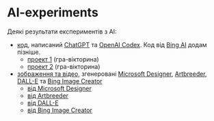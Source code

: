 # AI-experiments
Деякі результати експериментів з AI:
* [код](https://github.com/liketaurus/AI-experiments/tree/main/solutions), написаний [ChatGPT](https://chat.openai.com/chat) та [OpenAI Codex](https://platform.openai.com/playground?mode=chat). Код від [Bing AI](https://www.bing.com/) додам пізніше.
  * [проект 1](https://liketaurus.github.io/AI-experiments/solutions/trivia(Codex)/) (гра-вікторина)
  * [проект 2](https://liketaurus.github.io/AI-experiments/solutions/trivia(GPT)/) (гра-вікторина)   
* [зображення та відео](https://github.com/liketaurus/AI-experiments/tree/main/images), згенеровані [Microsoft Designer](https://designer.microsoft.com/), [Artbreeder](https://www.artbreeder.com/), [DALL-E](https://labs.openai.com/) та [Bing Image Creator](https://www.bing.com/images/create?FORM=GDPGLP)
  * [від Microsoft Designer](https://github.com/liketaurus/AI-experiments/tree/main/images/MicrosoftDesigner)
  * [від Artbreeder](https://github.com/liketaurus/AI-experiments/tree/main/images/Artbreeder)
  * [від DALL-E](https://github.com/liketaurus/AI-experiments/tree/main/images/DALL-E)
  * [від Bing Image Creator](https://github.com/liketaurus/AI-experiments/tree/main/images/BingAI)
